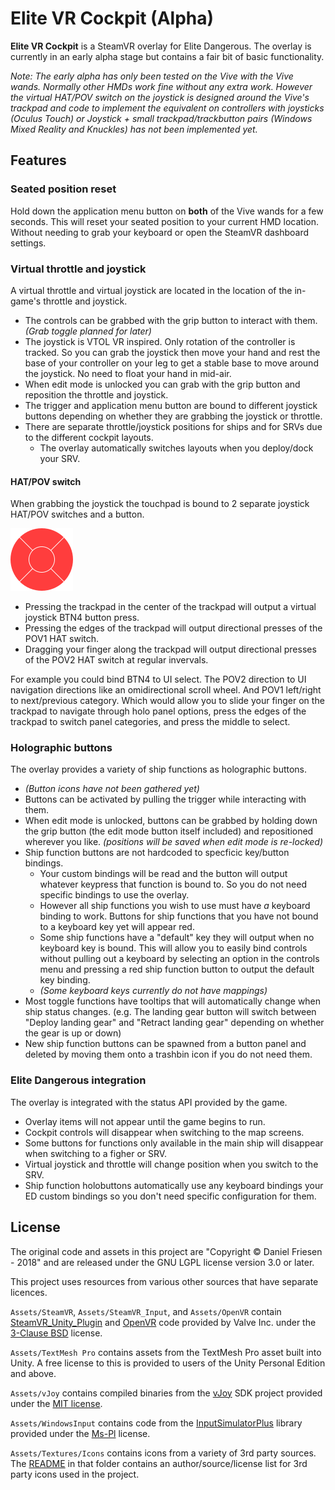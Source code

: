 Elite VR Cockpit (Alpha)
================

**Elite VR Cockpit** is a SteamVR overlay for Elite Dangerous. The overlay is currently in an early alpha stage but contains a fair bit of basic functionality.

*Note: The early alpha has only been tested on the Vive with the Vive wands. Normally other HMDs work fine without any extra work. However the virtual HAT/POV switch on the joystick is designed around the Vive's trackpad and code to implement the equivalent on controllers with joysticks (Oculus Touch) or Joystick + small trackpad/trackbutton pairs (Windows Mixed Reality and Knuckles) has not been implemented yet.*

## Features

### Seated position reset

Hold down the application menu button on **both** of the Vive wands for a few seconds. This will reset your seated position to your current HMD location. Without needing to grab your keyboard or open the SteamVR dashboard settings.

### Virtual throttle and joystick

A virtual throttle and virtual joystick are located in the location of the in-game's throttle and joystick.

- The controls can be grabbed with the grip button to interact with them. *(Grab toggle planned for later)*
- The joystick is VTOL VR inspired. Only rotation of the controller is tracked. So you can grab the joystick then move your hand and rest the base of your controller on your leg to get a stable base to move around the joystick. No need to float your hand in mid-air.
- When edit mode is unlocked you can grab with the grip button and reposition the throttle and joystick.
- The trigger and application menu button are bound to different joystick buttons depending on whether they are grabbing the joystick or throttle.
- There are separate throttle/joystick positions for ships and for SRVs due to the different cockpit layouts.
  - The overlay automatically switches layouts when you deploy/dock your SRV.

#### HAT/POV switch

When grabbing the joystick the touchpad is bound to 2 separate joystick HAT/POV switches and a button.

![Trackpad HAT Regions](./Images/TrackpadHAT.png)

- Pressing the trackpad in the center of the trackpad will output a virtual joystick BTN4 button press.
- Pressing the edges of the trackpad will output directional presses of the POV1 HAT switch.
- Dragging your finger along the trackpad will output directional presses of the POV2 HAT switch at regular invervals.

For example you could bind BTN4 to UI select. The POV2 direction to UI navigation directions like an omidirectional scroll wheel. And POV1 left/right to next/previous category. Which would allow you to slide your finger on the trackpad to navigate through holo panel options, press the edges of the trackpad to switch panel categories, and press the middle to select.

### Holographic buttons

The overlay provides a variety of ship functions as holographic buttons.

* *(Button icons have not been gathered yet)*
* Buttons can be activated by pulling the trigger while interacting with them.
* When edit mode is unlocked, buttons can be grabbed by holding down the grip button (the edit mode button itself included) and repositioned wherever you like. *(positions will be saved when edit mode is re-locked)*
* Ship function buttons are not hardcoded to specficic key/button bindings.
  * Your custom bindings will be read and the button will output whatever keypress that function is bound to. So you do not need specific bindings to use the overlay.
  * However all ship functions you wish to use must have *a* keyboard binding to work. Buttons for ship functions that you have not bound to a keyboard key yet will appear red.
  * Some ship functions have a "default" key they will output when no keyboard key is bound. This will allow you to easily bind controls without pulling out a keyboard by selecting an option in the controls menu and pressing a red ship function button to output the default key binding.
  * *(Some keyboard keys currently do not have mappings)*
* Most toggle functions have tooltips that will automatically change when ship status changes. (e.g. The landing gear button will switch between "Deploy landing gear" and "Retract landing gear" depending on whether the gear is up or down)
* New ship function buttons can be spawned from a button panel and deleted by moving them onto a trashbin icon if you do not need them.

### Elite Dangerous integration

The overlay is integrated with the status API provided by the game.

- Overlay items will not appear until the game begins to run.
- Cockpit controls will disappear when switching to the map screens.
- Some buttons for functions only available in the main ship will disappear when switching to a figher or SRV.
- Virtual joystick and throttle will change position when you switch to the SRV.
- Ship function holobuttons automatically use any keyboard bindings your ED custom bindings so you don't need specific configuration for them.

## License

The original code and assets in this project are "Copyright © Daniel Friesen - 2018" and are released under the GNU LGPL license version 3.0 or later.

This project uses resources from various other sources that have separate licences.

`Assets/SteamVR`, `Assets/SteamVR_Input`, and `Assets/OpenVR` contain [SteamVR_Unity_Plugin](https://github.com/ValveSoftware/steamvr_unity_plugin) and [OpenVR](https://github.com/ValveSoftware/openvr) code provided by Valve Inc. under the [3-Clause BSD](https://github.com/ValveSoftware/steamvr_unity_plugin/blob/master/LICENSE) license.

`Assets/TextMesh Pro` contains assets from the TextMesh Pro asset built into Unity. A free license to this is provided to users of the Unity Personal Edition and above.

`Assets/vJoy` contains compiled binaries from the [vJoy](http://vjoystick.sourceforge.net/site/) SDK project provided under the [MIT license](https://github.com/shauleiz/vJoy/blob/master/LICENSE.txt).

`Assets/WindowsInput` contains code from the [InputSimulatorPlus](https://github.com/TChatzigiannakis/InputSimulatorPlus) library provided under the [Ms-Pl](https://github.com/TChatzigiannakis/InputSimulatorPlus/blob/master/LICENSE.md) license.

`Assets/Textures/Icons` contains icons from a variety of 3rd party sources. The [README](./Assets/Textures/Icons/README.md) in that folder contains an author/source/license list for 3rd party icons used in the project.
